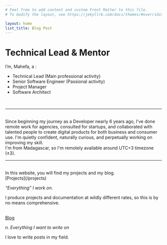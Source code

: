 ```yaml
---
# Feel free to add content and custom Front Matter to this file.
# To modify the layout, see https://jekyllrb.com/docs/themes/#overriding-theme-defaults

layout: home
list_title: Blog Post
---
```

    
<h1> Technical Lead & Mentor </h1>

I’m, Mahefa, a :

 - Technical Lead (Main professional activity)
 - Senior Software Engineer (Passional activity)
 - Project Manager
 - Software Architect
<br/>
<hr/>
<br/>
Since beginning my journey as a Developer nearly 6 years ago, I've done remote work for agencies, consulted for startups, and collaborated with talented people to create digital products for both business and consumer use. I'm quietly confident, naturally curious, and perpetually working on improving my skill. <br/>
I'm from Madagascar, so I'm remotely available around UTC+3 timezone (±3).
<br/>
<hr/>
<br/>
In this website, you will find my projects and my blog.
<br/>
[Projects](/projects)

_“Everything” I work on._

I produce projects and documentation at wildly different rates, so this is by no means comprehensive.
<br/><br/>

<!-- [Incantations](/spellbook)

_n. spells or verbal charms spoken as part of a ritual_

Snippets of code, configuration, or script–typically hard-earned–that might save you from Googling.
<br/><br/> -->

<!-- [Thesis](https://thesis.mahefa.pro/)

_n. Everything related to my thesis work_

My current and planning thesis work
<br/><br/> -->

[Blog](/blog)

_n. Everything I want to write on_

I love to write posts in my field.
<br/><br/>

<!-- [Contact](/contact) -->
